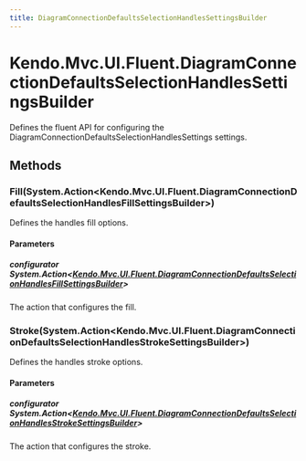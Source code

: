```yaml
---
title: DiagramConnectionDefaultsSelectionHandlesSettingsBuilder
---
```


# Kendo.Mvc.UI.Fluent.DiagramConnectionDefaultsSelectionHandlesSettingsBuilder
Defines the fluent API for configuring the DiagramConnectionDefaultsSelectionHandlesSettings settings.




## Methods


### Fill(System.Action\<Kendo.Mvc.UI.Fluent.DiagramConnectionDefaultsSelectionHandlesFillSettingsBuilder\>)
Defines the handles fill options.


#### Parameters

##### configurator System.Action<[Kendo.Mvc.UI.Fluent.DiagramConnectionDefaultsSelectionHandlesFillSettingsBuilder](/api/wrappers/aspnet-mvc/Kendo.Mvc.UI.Fluent/DiagramConnectionDefaultsSelectionHandlesFillSettingsBuilder)>
The action that configures the fill.





### Stroke(System.Action\<Kendo.Mvc.UI.Fluent.DiagramConnectionDefaultsSelectionHandlesStrokeSettingsBuilder\>)
Defines the handles stroke options.


#### Parameters

##### configurator System.Action<[Kendo.Mvc.UI.Fluent.DiagramConnectionDefaultsSelectionHandlesStrokeSettingsBuilder](/api/wrappers/aspnet-mvc/Kendo.Mvc.UI.Fluent/DiagramConnectionDefaultsSelectionHandlesStrokeSettingsBuilder)>
The action that configures the stroke.






